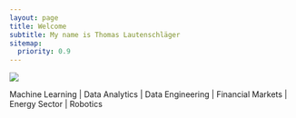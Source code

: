 ```yaml
---
layout: page
title: Welcome
subtitle: My name is Thomas Lautenschläger
sitemap:
  priority: 0.9
---
```


<img src="{{ '/assets/img/t.jpg' | prepend: site.baseurl }}" id="about-img">

<div id="describe-text">
	<p>Machine Learning | Data Analytics | Data Engineering | Financial Markets | Energy Sector | Robotics</p>
	<!-- <p>Fork and use the theme from the <strong> <a href="https://github.com/knhash/Pudhina"> repository</a> </strong></p> -->
</div>
